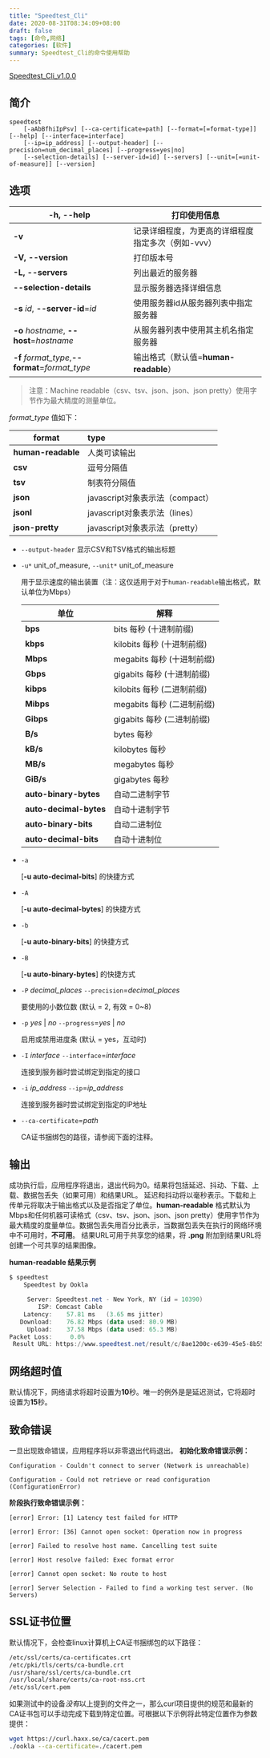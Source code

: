 ```yaml
---
title: "Speedtest_Cli"
date: 2020-08-31T08:34:09+08:00
draft: false
tags: [命令,网络]
categories: [软件]
summary: Speedtest_Cli的命令使用帮助
---
```


[Speedtest_Cli_v1.0.0](https://www.speedtest.net/zh-Hans/apps/cli)

## 简介
```
speedtest 
    [-aAbBfhiIpPsv] [--ca-certificate=path] [--format=[=format-type]] [--help] [--interface=interface]
    [--ip=ip_address] [--output-header] [--precision=num_decimal_places] [--progress=yes|no]
    [--selection-details] [--server-id=id] [--servers] [--unit=[=unit-of-measure]] [--version]
```

## 选项
| **-h, --help**                                   | 打印使用信息                                       |
| ------------------------------------------------ | -------------------------------------------------- |
| **-v**                                           | 记录详细程度，为更高的详细程度指定多次（例如-vvv） |
| **-V, --version**                                | 打印版本号                                         |
| **-L, --servers**                                | 列出最近的服务器                                   |
| **--selection-details**                          | 显示服务器选择详细信息                             |
| **-s**  *id*, **--server-id**=*id*               | 使用服务器id从服务器列表中指定服务器               |
| **-o** *hostname*, **--host**=*hostname*         | 从服务器列表中使用其主机名指定服务器               |
| **-f**  *format_type*,**--format**=*format_type* | 输出格式（默认值=**human-readable**）              |

> 注意：Machine readable（csv、tsv、json、json、json pretty）使用字节作为最大精度的测量单位。

  *format_type* 值如下：

| format             | type                            |
| ------------------ | :------------------------------ |
| **human-readable** | 人类可读输出                    |
| **csv**            | 逗号分隔值                      |
| **tsv**            | 制表符分隔值                    |
| **json**           | javascript对象表示法（compact） |
| **jsonl**          | javascript对象表示法（lines）   |
| **json-pretty**    | javascript对象表示法（pretty）  |

* `--output-header`
  显示CSV和TSV格式的输出标题

* `-u*` unit_of_measure, `--unit*` unit_of_measure
  
  用于显示速度的输出装置（注：这仅适用于对于`human-readable`输出格式，默认单位为Mbps）

  | 单位                   | 解释                        |
  | ---------------------- | --------------------------- |
  | **bps**                | bits 每秒 (十进制前缀)      |
  | **kbps**               | kilobits 每秒 (十进制前缀)  |
  | **Mbps**               | megabits 每秒 (十进制前缀)  |
  | **Gbps**               | gigabits 每秒 (十进制前缀)  |
  | **kibps**              | kilobits 每秒 (二进制前缀)  |
  | **Mibps**              | megabits 每秒  (二进制前缀) |
  | **Gibps**              | gigabits 每秒  (二进制前缀) |
  | **B/s**                | bytes 每秒                  |
  | **kB/s**               | kilobytes 每秒              |
  | **MB/s**               | megabytes 每秒              |
  | **GiB/s**              | gigabytes 每秒              |
  | **auto-binary-bytes**  | 自动二进制字节              |
  | **auto-decimal-bytes** | 自动十进制字节              |
  | **auto-binary-bits**   | 自动二进制位                |
  | **auto-decimal-bits**  | 自动十进制位                |
  
* `-a`  
  
  [**-u auto-decimal-bits**] 的快捷方式
  
* `-A`  
  
   [**-u auto-decimal-bytes**] 的快捷方式
  
* `-b`  
  
   [**-u auto-binary-bits**] 的快捷方式
  
* `-B`  
  
   [**-u auto-binary-bytes**] 的快捷方式
  
* `-P` *decimal_places* `--precision`=*decimal_places*  

   要使用的小数位数 (默认 = 2, 有效 = 0~8)

* `-p` *yes* | *no* `--progress`=*yes* | *no*  

   启用或禁用进度条 (默认 = yes，互动时)

* `-I` *interface* `--interface`=*interface*

   连接到服务器时尝试绑定到指定的接口

* `-i` *ip_address* `--ip`=*ip_address*

   连接到服务器时尝试绑定到指定的IP地址

* `--ca-certificate`=*path*

  CA证书捆绑包的路径，请参阅下面的注释。

## 输出
成功执行后，应用程序将退出，退出代码为0。结果将包括延迟、抖动、下载、上载、数据包丢失（如果可用）和结果URL。
延迟和抖动将以毫秒表示。下载和上传单元将取决于输出格式以及是否指定了单位。**human-readable** 格式默认为Mbps和任何机器可读格式（csv、tsv、json、json、json pretty）使用字节作为最大精度的度量单位。数据包丢失用百分比表示，当数据包丢失在执行的网络环境中不可用时，**不可用**。
结果URL可用于共享您的结果，将 **.png** 附加到结果URL将创建一个可共享的结果图像。

**human-readable 结果示例**



```powershell
$ speedtest
    Speedtest by Ookla

     Server: Speedtest.net - New York, NY (id = 10390)
        ISP: Comcast Cable
    Latency:    57.81 ms   (3.65 ms jitter)
   Download:    76.82 Mbps (data used: 80.9 MB)
     Upload:    37.58 Mbps (data used: 65.3 MB)
Packet Loss:     0.0%
 Result URL: https://www.speedtest.net/result/c/8ae1200c-e639-45e5-8b55-41421a079250
```

## 网络超时值
默认情况下，网络请求将超时设置为**10**秒。唯一的例外是是延迟测试，它将超时设置为**15**秒。

## 致命错误
一旦出现致命错误，应用程序将以非零退出代码退出。
**初始化致命错误示例：**

`Configuration - Couldn't connect to server (Network is unreachable)`

`Configuration - Could not retrieve or read configuration (ConfigurationError)`

**阶段执行致命错误示例：**

`[error] Error: [1] Latency test failed for HTTP`

`[error] Error: [36] Cannot open socket: Operation now in progress`

`[error] Failed to resolve host name. Cancelling test suite`

`[error] Host resolve failed: Exec format error`

`[error] Cannot open socket: No route to host`

`[error] Server Selection - Failed to find a working test server. (No Servers)`

## SSL证书位置
默认情况下，会检查linux计算机上CA证书捆绑包的以下路径：

```bash
/etc/ssl/certs/ca-certificates.crt
/etc/pki/tls/certs/ca-bundle.crt
/usr/share/ssl/certs/ca-bundle.crt
/usr/local/share/certs/ca-root-nss.crt
/etc/ssl/cert.pem
```

如果测试中的设备*没有*以上提到的文件之一，那么curl项目提供的规范和最新的CA证书包可以手动完成下载到特定位置。可根据以下示例将此特定位置作为参数提供：

```bash
wget https://curl.haxx.se/ca/cacert.pem
./ookla --ca-certificate=./cacert.pem
```






